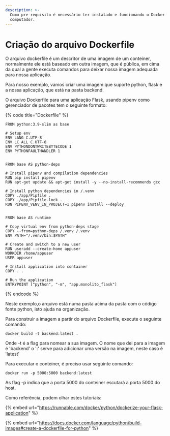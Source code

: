 ```yaml
---
description: >-
  Como pre-requisito é necessário ter instalado e funcionando o Docker no seu
  computador.
---
```


# Criação do arquivo Dockerfile

O arquivo dockerfile é um descritor de uma imagem de um conteiner,  normalmente ele está baseado em outra imagem, que é pública, em cima da qual a gente executa comandos para deixar nossa imagem adequada para nossa aplicação.

Para nosso exemplo, vamos criar uma imagem que suporte python, flask e a nossa aplicação, que está na pasta backend.

O arquivo Dockerfile para uma aplicação Flask, usando pipenv como gerenciador de pacotes tem o seguinte formato:

{% code title="Dockerfile" %}
```
FROM python:3.9-slim as base

# Setup env
ENV LANG C.UTF-8
ENV LC_ALL C.UTF-8
ENV PYTHONDONTWRITEBYTECODE 1
ENV PYTHONFAULTHANDLER 1


FROM base AS python-deps

# Install pipenv and compilation dependencies
RUN pip install pipenv
RUN apt-get update && apt-get install -y --no-install-recommends gcc

# Install python dependencies in /.venv
COPY ./app/Pipfile .
COPY ./app/Pipfile.lock .
RUN PIPENV_VENV_IN_PROJECT=1 pipenv install --deploy


FROM base AS runtime

# Copy virtual env from python-deps stage
COPY --from=python-deps /.venv /.venv
ENV PATH="/.venv/bin:$PATH"

# Create and switch to a new user
RUN useradd --create-home appuser
WORKDIR /home/appuser
USER appuser

# Install application into container
COPY . .

# Run the application
ENTRYPOINT ["python", "-m", "app.monolito_flask"]
```
{% endcode %}

Neste exemplo,o arquivo está numa pasta acima da pasta com o código fonte python, isto ajuda na organização.&#x20;

Para construir a imagem a partir do arquivo Dockerfile, execute o seguinte comando:



```
docker build -t backend:latest .
```

Onde -t é a flag para nomear a sua imagem. O nome que dei para a imagem é 'backend' o ':' serve para adicionar uma versão na imagem, neste caso é 'latest'

Para executar o conteiner, é preciso usar seguinte comando:

```
docker run -p 5000:5000 backend:latest
```

As flag -p indica que a porta 5000 do conteiner escutará a porta 5000 do host.

Como referência, podem olhar estes tutoriais:

{% embed url="https://runnable.com/docker/python/dockerize-your-flask-application" %}

{% embed url="https://docs.docker.com/language/python/build-images#create-a-dockerfile-for-python" %}
